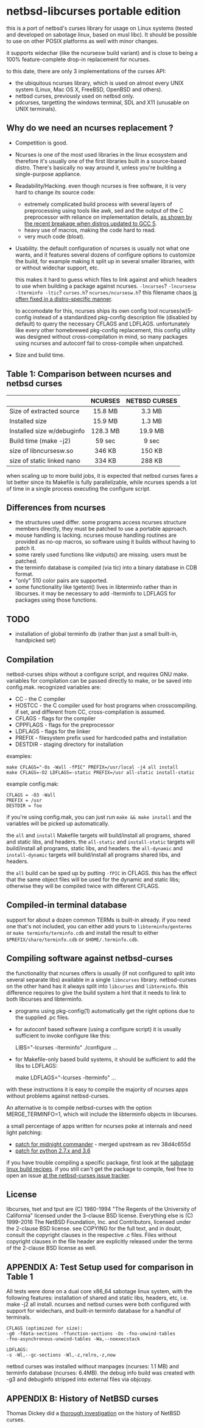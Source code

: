 netbsd-libcurses portable edition
=================================

this is a port of netbsd's curses library for usage on Linux systems
(tested and developed on sabotage linux, based on musl libc).
It should be possible to use on other POSIX platforms as well with minor
changes.

it supports widechar (like the ncursesw build variant) and is close to being
a 100% feature-complete drop-in replacement for ncurses.

to this date, there are only 3 implementations of the curses API:

- the ubiquitous ncurses library, which is used on almost every UNIX system
  (Linux, Mac OS X, FreeBSD, OpenBSD and others).
- netbsd curses, previously used on netbsd only.
- pdcurses, targetting the windows terminal, SDL and X11 (unusable on UNIX
  terminals).

Why do we need an ncurses replacement ?
---------------------------------------
- Competition is good.
- Ncurses is one of the most used libraries in the linux ecosystem and
  therefore it's usually one of the first libraries built in a source-based
  distro.
  There's basically no way around it, unless you're building a single-purpose
  appliance.
- Readability/Hacking.
  even though ncurses is free software, it is very hard to change its source
  code:
  - extremely complicated build process with several layers of preprocessing
    using tools like awk, sed and the output of the C preprocessor with reliance
    on implementation details, [as shown by the recent breakage when distros
    updated to GCC 5][0].
  - heavy use of macros, making the code hard to read.
  - very much code (bloat).
- Usability.
  the default configuration of ncurses is usually not what one wants, and it
  features several dozens of configure options to customize the build,
  for example making it split up in several smaller libraries, with or without
  widechar support, etc.

  this makes it hard to guess which files to link against and which headers to
  use when building a package against ncurses.
  `-lncurses`? `-lncursesw -lterminfo -ltic`? `curses.h`? `ncurses/ncursesw.h`?
  this filename chaos [is often fixed in a distro-specific manner][1].

  to accomodate for this, ncurses ships its own config tool ncurses(w)5-config
  instead of a standardized pkg-config description file (disabled by default)
  to query the necessary CFLAGS and LDFLAGS.
  unfortunately like every other homebrewed pkg-config replacement, this config
  utility was designed without cross-compilation in mind, so many packages
  using ncurses and autoconf fail to cross-compile when unpatched.
- Size and build time.

Table 1: Comparison between ncurses and netbsd curses
-----------------------------------------------------
|                             | NCURSES      | NETBSD CURSES |
|:----------------------------|:------------:|:-------------:|
| Size of extracted source    | 15.8 MB      | 3.3 MB        |
| Installed size              | 15.9 MB      | 1.3 MB        |
| Installed size w/debuginfo  | 128.3 MB     | 19.9 MB       |
| Build time (make -j2)       | 59 sec       | 9 sec         |
| size of libncursesw.so      | 346 KB       | 150 KB        |
| size of static linked nano  | 334 KB       | 288 KB        |

  
  when scaling up to more build jobs, it is expected that netbsd curses fares a
  lot better since its Makefile is fully parallelizable, while ncurses spends a
  lot of time in a single process executing the configure script.

Differences from ncurses
------------------------
- the structures used differ. some programs access ncurses structure members directly,
  they must be patched to use a portable approach.
- mouse handling is lacking. ncurses mouse handling routines are provided as no-op
  macros, so software using it builds without having to patch it.
- some rarely used functions like vidputs() are missing. users must be patched.
- the terminfo database is compiled (via tic) into a binary database in CDB format.
- "only" 510 color pairs are supported.
- some functionality like tgetent() lives in libterminfo rather than in libcurses.
  it may be necessary to add -lterminfo to LDFLAGS for packages using those functions.

TODO
----
- installation of global terminfo db
  (rather than just a small built-in, handpicked set)

Compilation
-----------
netbsd-curses ships without a configure script, and requires GNU make.
variables for compilation can be passed directly to make, or be saved into config.mak.
recognized variables are:

- CC - the C compiler
- HOSTCC - the C compiler used for host programs when crosscompiling.
  if set, and different from CC, cross-compilation is assumed.
- CFLAGS - flags for the compiler
- CPPFLAGS - flags for the preprocessor
- LDFLAGS - flags for the linker
- PREFIX - filesystem prefix used for hardcoded paths and installation
- DESTDIR - staging directory for installation

examples:

    make CFLAGS="-Os -Wall -fPIC" PREFIX=/usr/local -j4 all install
    make CFLAGS=-O2 LDFLAGS=-static PREFIX=/usr all-static install-static

example config.mak:

    CFLAGS = -O3 -Wall
    PREFIX = /usr
    DESTDIR = foo

if you're using config.mak, you can just run `make && make install` and the
variables will be picked up automatically.

the `all` and `install` Makefile targets will build/install all programs,
shared and static libs, and headers.
the `all-static` and `install-static` targets will build/install all programs,
static libs, and headers.
the `all-dynamic` and `install-dynamic` targets will build/install all programs
shared libs, and headers.

the `all` build can be sped up by putting `-fPIC` in CFLAGS.
this has the effect that the same object files will be used for the dynamic and
static libs; otherwise they will be compiled twice with different CFLAGS.

Compiled-in terminal database
-----------------------------
support for about a dozen common TERMs is built-in already. if you need one
that's not included, you can either add yours to `libterminfo/genterms` or
`make terminfo/terminfo.cdb` and install the result to either
`$PREFIX/share/terminfo.cdb` or `$HOME/.terminfo.cdb`.

Compiling software against netbsd-curses
----------------------------------------
the functionality that ncurses offers is usually (if not configured to split
into several separate libs) available in a single `libncurses` library.
netbsd-curses on the other hand has it always split into `libcurses` and
`libterminfo`.
this difference requires to give the build system a hint that it needs to
link to both libcurses and libterminfo.

- programs using pkg-config(1) automatically get the right options
  due to the supplied .pc files.

- for autoconf based software (using a configure script) it is usually
  sufficient to invoke configure like this:

    LIBS="-lcurses -lterminfo" ./configure ...

- for Makefile-only based build systems, it should be sufficient to add
  the libs to LDFLAGS:

    make LDFLAGS="-lcurses -lterminfo" ...

with these instructions it is easy to compile the majority of ncurses apps
without problems against netbsd-curses.

An alternative is to compile netbsd-curses with the option MERGE_TERMINFO=1,
which will include the libterminfo objects in libcurses.

a small percentage of apps written for ncurses poke at internals and need
light patching:

- [patch for midnight commander][2] - merged upstream as rev 38d4c655d
- [patch for python 2.7.x and 3.6][3]

if you have trouble compiling a specific package, first look at the
[sabotage linux build recipes][4].
if you still can't get the package to compile, feel free to open an issue
[at the netbsd-curses issue tracker][5].

License
-------
libcurses, tset and tput are (C) 1980-1994
"The Regents of the University of California" licensed under the 3-clause BSD
license.
Everything else is (C) 1999-2016 The NetBSD Foundation, Inc. and Contributors,
licensed under the 2-clause BSD license.
see COPYING for the full text, and in doubt, consult the copyright clauses in
the respective .c files. Files without copyright clauses in the file header
are explicitly released under the terms of the 2-clause BSD license as well.


APPENDIX A: Test Setup used for comparison in Table 1
-----------------------------------------------------
All tests were done on a dual core x86_64 sabotage linux system, with the following
features:
installation of shared and static libs, headers, etc,
i.e. make -j2 all install.
ncurses and netbsd curses were both configured with support for widechars, and
built-in terminfo database for a handful of terminals.

    CFLAGS (optimized for size):
    -g0 -fdata-sections -ffunction-sections -Os -fno-unwind-tables
    -fno-asynchronous-unwind-tables -Wa,--noexecstack

    LDFLAGS:
    -s -Wl,--gc-sections -Wl,-z,relro,-z,now

netbsd curses was installed without manpages (ncurses: 1.1 MB) and terminfo
database (ncurses: 6.4MB).
the debug info build was created with -g3 and debuginfo stripped into external
files via objcopy.

APPENDIX B: History of NetBSD curses
------------------------------------

Thomas Dickey did a [thorough investigation][6] on the history of NetBSD curses.


[0]:http://trac.sagemath.org/ticket/18301
[1]:https://git.kernel.org/cgit/linux/kernel/git/torvalds/linux.git/log/scripts/kconfig/lxdialog/check-lxdialog.sh
[2]:https://github.com/MidnightCommander/mc/commit/38d4c655d322837574e957b4a824f4a0d1bb3b86
[3]:https://github.com/sabotage-linux/sabotage/blob/06a4a815/KEEP/python2710-curses.patch
[4]:https://github.com/sabotage-linux/sabotage/tree/master/pkg
[5]:https://github.com/sabotage-linux/netbsd-curses/issues
[6]:http://invisible-island.net/ncurses/ncurses-netbsd.html

